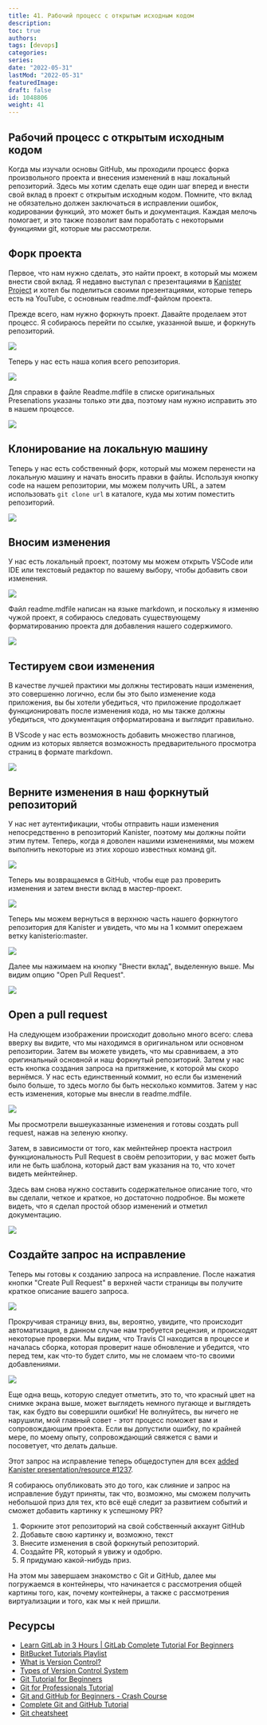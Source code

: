 ```yaml
---
title: 41. Рабочий процесс с открытым исходным кодом
description: 
toc: true
authors:
tags: [devops]
categories:
series: 
date: "2022-05-31"
lastMod: "2022-05-31"
featuredImage:
draft: false
id: 1048806
weight: 41
---
```

## Рабочий процесс с открытым исходным кодом

Когда мы изучали основы GitHub, мы проходили процесс форка произвольного проекта и внесения изменений в наш локальный репозиторий. Здесь мы хотим сделать еще один шаг вперед и внести свой вклад в проект с открытым исходным кодом. Помните, что вклад не обязательно должен заключаться в исправлении ошибок, кодировании функций, это может быть и документация. Каждая мелочь помогает, и это также позволит вам поработать с некоторыми функциями git, которые мы рассмотрели.

## Форк проекта

Первое, что нам нужно сделать, это найти проект, в который мы можем внести свой вклад. Я недавно выступал с презентациями в [Kanister Project](https://github.com/kanisterio/kanister) и хотел бы поделиться своими презентациями, которые теперь есть на YouTube, с основным readme.mdf-файлом проекта.

Прежде всего, нам нужно форкнуть проект. Давайте проделаем этот процесс. Я собираюсь перейти по ссылке, указанной выше, и форкнуть репозиторий.

![](../images/Day41_Git1.ru.png?v1)

Теперь у нас есть наша копия всего репозитория.

![](../images/Day41_Git2.ru.png?v1)

Для справки в файле Readme.mdfile в списке оригинальных Presenations указаны только эти два, поэтому нам нужно исправить это в нашем процессе.

![](../images/Day41_Git3.ru.png?v1)

## Клонирование на локальную машину

Теперь у нас есть собственный форк, который мы можем перенести на локальную машину и начать вносить правки в файлы. Используя кнопку code на нашем репозитории, мы можем получить URL, а затем использовать `git clone url` в каталоге, куда мы хотим поместить репозиторий.

![](../images/Day41_Git4.ru.png?v1)

## Вносим изменения

У нас есть локальный проект, поэтому мы можем открыть VSCode или IDE или текстовый редактор по вашему выбору, чтобы добавить свои изменения.

![](../images/Day41_Git5.ru.png?v1)

Файл readme.mdfile написан на языке markdown, и поскольку я изменяю чужой проект, я собираюсь следовать существующему форматированию проекта для добавления нашего содержимого.

![](../images/Day41_Git6.ru.png?v1)

## Тестируем свои изменения

В качестве лучшей практики мы должны тестировать наши изменения, это совершенно логично, если бы это было изменение кода приложения, вы бы хотели убедиться, что приложение продолжает функционировать после изменения кода, но мы также должны убедиться, что документация отформатирована и выглядит правильно.

В VScode у нас есть возможность добавить множество плагинов, одним из которых является возможность предварительного просмотра страниц в формате markdown.

![](../images/Day41_Git7.ru.png?v1)

## Верните изменения в наш форкнутый репозиторий

У нас нет аутентификации, чтобы отправить наши изменения непосредственно в репозиторий Kanister, поэтому мы должны пойти этим путем. Теперь, когда я доволен нашими изменениями, мы можем выполнить некоторые из этих хорошо известных команд git.

![](../images/Day41_Git8.ru.png?v1)

Теперь мы возвращаемся в GitHub, чтобы еще раз проверить изменения и затем внести вклад в мастер-проект.

![](../images/Day41_Git9.ru.png?v1)

Теперь мы можем вернуться в верхнюю часть нашего форкнутого репозитория для Kanister и увидеть, что мы на 1 коммит опережаем ветку kanisterio:master.

![](../images/Day41_Git10.ru.png?v1)

Далее мы нажимаем на кнопку "Внести вклад", выделенную выше. Мы видим опцию "Open Pull Request".

![](../images/Day41_Git11.ru.png?v1)

## Open a pull request

На следующем изображении происходит довольно много всего: слева вверху вы видите, что мы находимся в оригинальном или основном репозитории. Затем вы можете увидеть, что мы сравниваем, а это оригинальный основной и наш форкнутый репозиторий. Затем у нас есть кнопка создания запроса на притяжение, к которой мы скоро вернёмся. У нас есть единственный коммит, но если бы изменений было больше, то здесь могло бы быть несколько коммитов. Затем у нас есть изменения, которые мы внесли в readme.mdfile.

![](../images/Day41_Git12.ru.png?v1)

Мы просмотрели вышеуказанные изменения и готовы создать pull request, нажав на зеленую кнопку.

Затем, в зависимости от того, как мейнтейнер проекта настроил функциональность Pull Request в своём репозитории, у вас может быть или не быть шаблона, который даст вам указания на то, что хочет видеть мейнтейнер.

Здесь вам снова нужно составить содержательное описание того, что вы сделали, четкое и краткое, но достаточно подробное. Вы можете видеть, что я сделал простой обзор изменений и отметил документацию.

![](../images/Day41_Git13.ru.png?v1)

## Создайте запрос на исправление

Теперь мы готовы к созданию запроса на исправление. После нажатия кнопки "Create Pull Request" в верхней части страницы вы получите краткое описание вашего запроса.

![](../images/Day41_Git14.ru.png?v1)

Прокручивая страницу вниз, вы, вероятно, увидите, что происходит автоматизация, в данном случае нам требуется рецензия, и происходят некоторые проверки. Мы видим, что Travis CI находится в процессе и началась сборка, которая проверит наше обновление и убедится, что перед тем, как что-то будет слито, мы не сломаем что-то своими добавлениями.

![](../images/Day41_Git15.ru.png?v1)

Еще одна вещь, которую следует отметить, это то, что красный цвет на снимке экрана выше, может выглядеть немного пугающе и выглядеть так, как будто вы совершили ошибки! Не волнуйтесь, вы ничего не нарушили, мой главный совет - этот процесс поможет вам и сопровождающим проекта. Если вы допустили ошибку, по крайней мере, по моему опыту, сопровождающий свяжется с вами и посоветует, что делать дальше.

Этот запрос на исправление теперь общедоступен для всех [added Kanister presentation/resource #1237](https://github.com/kanisterio/kanister/pull/1237).

Я собираюсь опубликовать это до того, как слияние и запрос на исправление будут приняты, так что, возможно, мы сможем получить небольшой приз для тех, кто всё ещё следит за развитием событий и сможет добавить картинку к успешному PR?

1. Форкните этот репозиторий на свой собственный аккаунт GitHub
2. Добавьте свою картинку и, возможно, текст
3. Внесите изменения в свой форкнутый репозиторий.
4. Создайте PR, который я увижу и одобрю.
5. Я придумаю какой-нибудь приз.

На этом мы завершаем знакомство с Git и GitHub, далее мы погружаемся в контейнеры, что начинается с рассмотрения общей картины того, как, почему контейнеры, а также с рассмотрения виртуализации и того, как мы к ней пришли.

## Ресурсы

- [Learn GitLab in 3 Hours | GitLab Complete Tutorial For Beginners](https://www.youtube.com/watch?v=8aV5AxJrHDg)
- [BitBucket Tutorials Playlist](https://www.youtube.com/watch?v=OMLh-5O6Ub8&list=PLaD4FvsFdarSyyGl3ooAm-ZyAllgw_AM5)
- [What is Version Control?](https://www.youtube.com/watch?v=Yc8sCSeMhi4)
- [Types of Version Control System](https://www.youtube.com/watch?v=kr62e_n6QuQ)
- [Git Tutorial for Beginners](https://www.youtube.com/watch?v=8JJ101D3knE&t=52s)
- [Git for Professionals Tutorial](https://www.youtube.com/watch?v=Uszj_k0DGsg)
- [Git and GitHub for Beginners - Crash Course](https://www.youtube.com/watch?v=RGOj5yH7evk&t=8s)
- [Complete Git and GitHub Tutorial](https://www.youtube.com/watch?v=apGV9Kg7ics)
- [Git cheatsheet](https://www.atlassian.com/git/tutorials/atlassian-git-cheatsheet)
